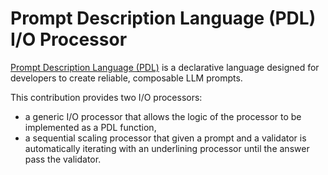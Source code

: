 # Prompt Description Language (PDL) I/O Processor

[Prompt Description Language (PDL)](https://ibm.github.io/prompt-declaration-language/) is a declarative language designed for developers to create reliable, composable LLM prompts.

This contribution provides two I/O processors:
- a generic I/O processor that allows the logic of the processor to be implemented as a PDL function,
- a sequential scaling processor that given a prompt and a validator is automatically iterating with an underlining processor until the answer pass the validator.
